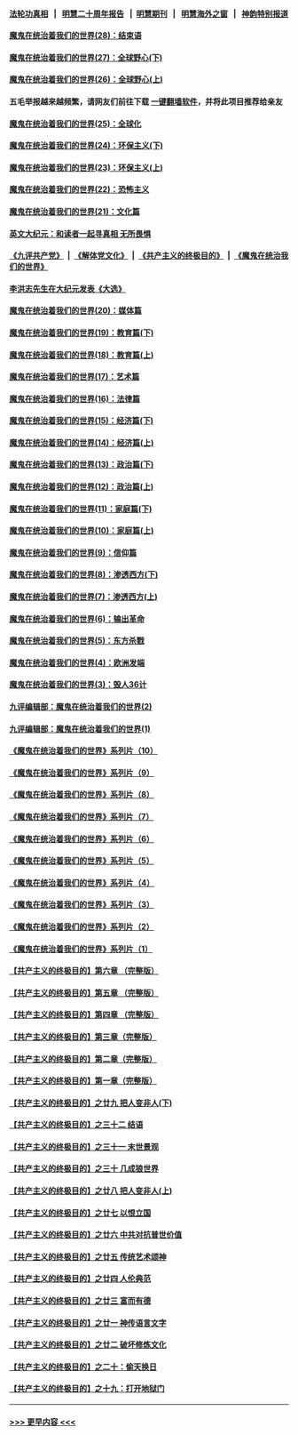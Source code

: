 #### [法轮功真相](https://github.com/gfw-breaker/truth/blob/master/README.md?t=0) &nbsp;&nbsp;|&nbsp;&nbsp; [明慧二十周年报告](https://github.com/gfw-breaker/mh-reports/blob/master/README.md?t=0) &nbsp;&nbsp;|&nbsp;&nbsp;[明慧期刊](https://github.com/gfw-breaker/mh-qikan) &nbsp;&nbsp;|&nbsp;&nbsp; [明慧海外之窗](https://github.com/gfw-breaker/mh-news/blob/master/README.md?t=0) &nbsp;&nbsp;|&nbsp;&nbsp; [神韵特别报道](https://github.com/gfw-breaker/mh-news/blob/master/shenyun.md?t=0)
#### [魔鬼在统治着我们的世界(28)：结束语](../pages/nsc422/n10936246.md?t=06160452) 
#### [魔鬼在统治着我们的世界(27)：全球野心(下)](../pages/nsc422/n10928319.md?t=06160452) 
#### [魔鬼在统治着我们的世界(26)：全球野心(上)](../pages/nsc422/n10900318.md?t=06160452) 
#### 五毛举报越来越频繁，请网友们前往下载 [一键翻墙软件](https://github.com/gfw-breaker/ssr-accounts)，并将此项目推荐给亲友
#### [魔鬼在统治着我们的世界(25)：全球化](../pages/nsc422/n10788205.md?t=06160452) 
#### [魔鬼在统治着我们的世界(24)：环保主义(下)](../pages/nsc422/n10695307.md?t=06160452) 
#### [魔鬼在统治着我们的世界(23)：环保主义(上)](../pages/nsc422/n10688613.md?t=06160452) 
#### [魔鬼在统治着我们的世界(22)：恐怖主义](../pages/nsc422/n10614727.md?t=06160452) 
#### [魔鬼在统治着我们的世界(21)：文化篇](../pages/nsc422/n10597706.md?t=06160452) 
#### [英文大纪元：和读者一起寻真相 无所畏惧](../pages/nsc422/n12542027.md?t=06160452) 
#### [《九评共产党》](https://github.com/begood0513/9ping.md/blob/master/README.md) &nbsp;|&nbsp; [《解体党文化》](../../../../jtdwh.md/blob/master/README.md)  &nbsp;|&nbsp; [《共产主义的终极目的》](../../../../gczydzjmd.md/blob/master/README.md) &nbsp;|&nbsp; [《魔鬼在统治我们的世界》](../../../../mgztzwmdsj.md/blob/master/README.md) 
#### [李洪志先生在大纪元发表《大选》](../pages/nsc422/n12534746.md?t=06160452) 
#### [魔鬼在统治着我们的世界(20)：媒体篇](../pages/nsc422/n10586579.md?t=06160452) 
#### [魔鬼在统治着我们的世界(19)：教育篇(下)](../pages/nsc422/n10564808.md?t=06160452) 
#### [魔鬼在统治着我们的世界(18)：教育篇(上)](../pages/nsc422/n10526970.md?t=06160452) 
#### [魔鬼在统治着我们的世界(17)：艺术篇](../pages/nsc422/n10499093.md?t=06160452) 
#### [魔鬼在统治着我们的世界(16)：法律篇](../pages/nsc422/n10485969.md?t=06160452) 
#### [魔鬼在统治着我们的世界(15)：经济篇(下)](../pages/nsc422/n10469975.md?t=06160452) 
#### [魔鬼在统治着我们的世界(14)：经济篇(上)](../pages/nsc422/n10457370.md?t=06160452) 
#### [魔鬼在统治着我们的世界(13)：政治篇(下)](../pages/nsc422/n10448270.md?t=06160452) 
#### [魔鬼在统治着我们的世界(12)：政治篇(上)](../pages/nsc422/n10444576.md?t=06160452) 
#### [魔鬼在统治着我们的世界(11)：家庭篇(下)](../pages/nsc422/n10440961.md?t=06160452) 
#### [魔鬼在统治着我们的世界(10)：家庭篇(上)](../pages/nsc422/n10435448.md?t=06160452) 
#### [魔鬼在统治着我们的世界(9)：信仰篇](../pages/nsc422/n10432159.md?t=06160452) 
#### [魔鬼在统治着我们的世界(8)：渗透西方(下)](../pages/nsc422/n10429603.md?t=06160452) 
#### [魔鬼在统治着我们的世界(7)：渗透西方(上)](../pages/nsc422/n10426013.md?t=06160452) 
#### [魔鬼在统治着我们的世界(6)：输出革命](../pages/nsc422/n10421536.md?t=06160452) 
#### [魔鬼在统治着我们的世界(5)：东方杀戮](../pages/nsc422/n10417707.md?t=06160452) 
#### [魔鬼在统治着我们的世界(4)：欧洲发端](../pages/nsc422/n10414890.md?t=06160452) 
#### [魔鬼在统治着我们的世界(3)：毁人36计](../pages/nsc422/n10411583.md?t=06160452) 
#### [九评编辑部：魔鬼在统治着我们的世界(2)](../pages/nsc422/n10410036.md?t=06160452) 
#### [九评编辑部：魔鬼在统治着我们的世界(1)](../pages/nsc422/n10406825.md?t=06160452) 
#### [《魔鬼在统治着我们的世界》系列片（10）](../pages/nsc422/n12292670.md?t=06160452) 
#### [《魔鬼在统治着我们的世界》系列片（9）](../pages/nsc422/n12290859.md?t=06160452) 
#### [《魔鬼在统治着我们的世界》系列片（8）](../pages/nsc422/n12287445.md?t=06160452) 
#### [《魔鬼在统治着我们的世界》系列片（7）](../pages/nsc422/n12283425.md?t=06160452) 
#### [《魔鬼在统治着我们的世界》系列片（6）](../pages/nsc422/n12282314.md?t=06160452) 
#### [《魔鬼在统治着我们的世界》系列片（5）](../pages/nsc422/n12281419.md?t=06160452) 
#### [《魔鬼在统治着我们的世界》系列片（4）](../pages/nsc422/n12274024.md?t=06160452) 
#### [《魔鬼在统治着我们的世界》系列片（3）](../pages/nsc422/n12271322.md?t=06160452) 
#### [《魔鬼在统治着我们的世界》系列片（2）](../pages/nsc422/n12269049.md?t=06160452) 
#### [《魔鬼在统治着我们的世界》系列片（1）](../pages/nsc422/n12267575.md?t=06160452) 
#### [【共产主义的终极目的】第六章 （完整版）](../pages/nsc422/n11428913.md?t=06160452) 
#### [【共产主义的终极目的】第五章 （完整版）](../pages/nsc422/n11428912.md?t=06160452) 
#### [【共产主义的终极目的】第四章 （完整版）](../pages/nsc422/n11428907.md?t=06160452) 
#### [【共产主义的终极目的】第三章（完整版）](../pages/nsc422/n11428848.md?t=06160452) 
#### [【共产主义的终极目的】第二章（完整版）](../pages/nsc422/n11428831.md?t=06160452) 
#### [【共产主义的终极目的】第一章（完整版）](../pages/nsc422/n11417651.md?t=06160452) 
#### [【共产主义的终极目的】之廿九 把人变非人(下)](../pages/nsc422/n11344140.md?t=06160452) 
#### [【共产主义的终极目的】之三十二 结语](../pages/nsc422/n11360535.md?t=06160452) 
#### [【共产主义的终极目的】之三十一 末世景观](../pages/nsc422/n11351129.md?t=06160452) 
#### [【共产主义的终极目的】之三十 几成狼世界](../pages/nsc422/n11348280.md?t=06160452) 
#### [【共产主义的终极目的】之廿八 把人变非人(上)](../pages/nsc422/n11340492.md?t=06160452) 
#### [【共产主义的终极目的】之廿七 以恨立国](../pages/nsc422/n11336944.md?t=06160452) 
#### [【共产主义的终极目的】之廿六 中共对抗普世价值](../pages/nsc422/n11324785.md?t=06160452) 
#### [【共产主义的终极目的】之廿五 传统艺术颂神](../pages/nsc422/n11296396.md?t=06160452) 
#### [【共产主义的终极目的】之廿四 人伦典范](../pages/nsc422/n11296397.md?t=06160452) 
#### [【共产主义的终极目的】之廿三 富而有德](../pages/nsc422/n11283598.md?t=06160452) 
#### [【共产主义的终极目的】之廿一 神传语言文字](../pages/nsc422/n11263265.md?t=06160452) 
#### [【共产主义的终极目的】之廿二 破坏修炼文化](../pages/nsc422/n11245728.md?t=06160452) 
#### [【共产主义的终极目的】之二十：偷天换日](../pages/nsc422/n11238846.md?t=06160452) 
#### [【共产主义的终极目的】之十九：打开地狱门](../pages/nsc422/n11206376.md?t=06160452) 

----
#### [ >>> 更早内容 <<< ](../indexes/nsc422-earlier.md)
